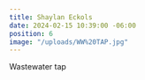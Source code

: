 ```yaml
---
title: Shaylan Eckols
date: 2024-02-15 10:39:00 -06:00
position: 6
image: "/uploads/WW%20TAP.jpg"
---
```


Wastewater tap
